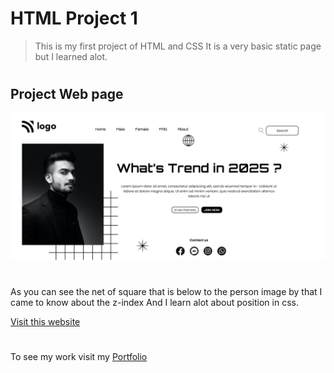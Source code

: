 # HTML Project 1

> This is my first project of HTML and CSS It is a very basic static page but I learned alot.
 #
## Project Web page

![Project 1 Image](first-website.png)
#
As you can see the net of square that is below to the person image by that I came to know about the z-index
And I learn alot about position in css.

[Visit this website]("website-link")


#

To see my work visit my [Portfolio]("portfolio-link")

